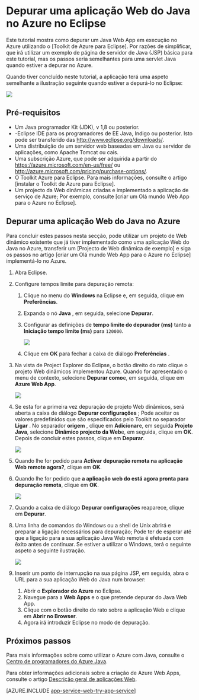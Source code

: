 <properties 
    pageTitle="Depurar uma aplicação Web do Java no Azure no Eclipse | Microsoft Azure" 
    description="Este tutorial mostra-lhe como utilizar o Toolkit de Azure para Eclipse para depurar um Java Web App em execução no Azure." 
    services="app-service\web" 
    documentationCenter="java" 
    authors="selvasingh" 
    manager="wpickett" 
    editor=""/>

<tags 
    ms.service="app-service-web" 
    ms.workload="web" 
    ms.tgt_pltfrm="na" 
    ms.devlang="Java" 
    ms.topic="article" 
    ms.date="09/20/2016" 
    ms.author="asirveda;robmcm"/>

# <a name="debug-a-java-web-app-on-azure-in-eclipse"></a>Depurar uma aplicação Web do Java no Azure no Eclipse

Este tutorial mostra como depurar um Java Web App em execução no Azure utilizando o [Toolkit de Azure para Eclipse]. Por razões de simplificar, que irá utilizar um exemplo de página de servidor de Java (JSP) básica para este tutorial, mas os passos seria semelhantes para uma servlet Java quando estiver a depurar no Azure.

Quando tiver concluído neste tutorial, a aplicação terá uma aspeto semelhante a ilustração seguinte quando estiver a depurá-lo no Eclipse:

![][01]
 
## <a name="prerequisites"></a>Pré-requisitos

* Um Java programador Kit (JDK), v 1,8 ou posterior.
* -Eclipse IDE para os programadores de EE Java, Indigo ou posterior. Isto pode ser transferido das <http://www.eclipse.org/downloads/>.
* Uma distribuição de um servidor web baseadas em Java ou servidor de aplicações, como Apache Tomcat ou cais.
* Uma subscrição Azure, que pode ser adquirida a partir do <https://azure.microsoft.com/en-us/free/> ou <http://azure.microsoft.com/pricing/purchase-options/>.
* O Toolkit Azure para Eclipse. Para mais informações, consulte o artigo [instalar o Toolkit de Azure para Eclipse].
* Um projecto da Web dinâmicas criadas e implementado a aplicação de serviço de Azure; Por exemplo, consulte [criar um Olá mundo Web App para o Azure no Eclipse].

## <a name="to-debug-a-java-web-app-on-azure"></a>Depurar uma aplicação Web do Java no Azure

Para concluir estes passos nesta secção, pode utilizar um projeto de Web dinâmico existente que já tiver implementado como uma aplicação Web do Java no Azure, transferir um [Projecto de Web dinâmica de exemplo] e siga os passos no artigo [criar um Olá mundo Web App para o Azure no Eclipse] implementá-lo no Azure. 

1. Abra Eclipse.

1. Configure tempos limite para depuração remota:

    1. Clique no menu do **Windows** na Eclipse e, em seguida, clique em **Preferências**.
    1. Expanda o nó **Java** , em seguida, selecione **Depurar**.
    1. Configurar as definições de **tempo limite do depurador (ms)** tanto a **Iniciação tempo limite (ms)** para `120000`.

        ![][02]

    1. Clique em **OK** para fechar a caixa de diálogo **Preferências** .

1. Na vista de Project Explorer do Eclipse, o botão direito do rato clique o projeto Web dinâmicos implementou Azure. Quando for apresentado o menu de contexto, selecione **Depurar como**e, em seguida, clique em **Azure Web App**.

    ![][03]

1. Se esta for a primeira vez depuração de projeto Web dinâmicos, será aberta a caixa de diálogo **Depurar configurações** ; Pode aceitar os valores predefinidos que são especificados pelo Toolkit no separador **Ligar** . No separador **origem** , clique em **Adicionar**e, em seguida **Projeto Java**, selecione **Dinâmico projecto da Web**e, em seguida, clique em **OK**. Depois de concluir estes passos, clique em **Depurar**.

    ![][04]

1. Quando lhe for pedido para **Activar depuração remota na aplicação Web remote agora?**, clique em **OK**.

1. Quando lhe for pedido que **a aplicação web do está agora pronta para depuração remota**, clique em **OK**.

    ![][05]

1. Quando a caixa de diálogo **Depurar configurações** reaparece, clique em **Depurar**.

1. Uma linha de comandos do Windows ou a shell de Unix abrirá e preparar a ligação necessários para depuração; Pode ter de esperar até que a ligação para a sua aplicação Java Web remota é efetuada com êxito antes de continuar. Se estiver a utilizar o Windows, terá o seguinte aspeto a seguinte ilustração.

    ![][06]

1. Inserir um ponto de interrupção na sua página JSP, em seguida, abra o URL para a sua aplicação Web do Java num browser:

    1. Abrir o **Explorador do Azure** no Eclipse.
    1. Navegue para a **Web Apps** e o que pretende depurar do Java Web App.
    1. Clique com o botão direito do rato sobre a aplicação Web e clique em **Abrir no Browser**.
    1. Agora irá introduzir Eclipse no modo de depuração.

## <a name="next-steps"></a>Próximos passos

Para mais informações sobre como utilizar o Azure com Java, consulte o [Centro de programadores do Azure Java].

Para obter informações adicionais sobre a criação de Azure Web Apps, consulte o artigo [Descrição geral de aplicações Web].

[AZURE.INCLUDE [app-service-web-try-app-service](../../includes/app-service-web-try-app-service.md)]

<!-- URL List -->

[Azure App Service]: http://go.microsoft.com/fwlink/?LinkId=529714
[Toolkit Azure para Eclipse]: ../azure-toolkit-for-eclipse.md
[Instalar o Toolkit Azure para Eclipse]: ../azure-toolkit-for-eclipse-installation.md
[Criar uma aplicação de Web do mundo Olá para Azure no Eclipse]: ./app-service-web-eclipse-create-hello-world-web-app.md
[Project Web dinâmico de exemplo]: http://go.microsoft.com/fwlink/?LinkId=817337

[Centro de programadores do Azure Java]: https://azure.microsoft.com/develop/java/
[Descrição geral de aplicações Web]: ./app-service-web-overview.md

<!-- IMG List -->

[01]: ./media/app-service-web-debug-java-web-app-in-eclipse/01-debug-java-web-app-in-eclipse.png
[02]: ./media/app-service-web-debug-java-web-app-in-eclipse/02-configure-eclipse-remote-debug.png
[03]: ./media/app-service-web-debug-java-web-app-in-eclipse/03-debug-as.png
[04]: ./media/app-service-web-debug-java-web-app-in-eclipse/04-debug-configurations.png
[05]: ./media/app-service-web-debug-java-web-app-in-eclipse/05-ready-for-remote-debugging.png
[06]: ./media/app-service-web-debug-java-web-app-in-eclipse/06-windows-command-prompt-connection-successful-to-remote.png

